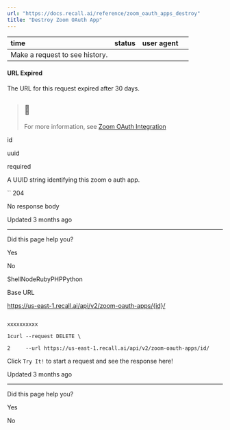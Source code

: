 ```yaml
---
url: "https://docs.recall.ai/reference/zoom_oauth_apps_destroy"
title: "Destroy Zoom OAuth App"
---
```


| time | status | user agent |  |
| :-- | :-- | :-- | :-- |
| Make a request to see history. |

#### URL Expired

The URL for this request expired after 30 days.

> ## 📘
>
> For more information, see [Zoom OAuth Integration](https://docs.recall.ai/docs/zoom-oauth-integration)

id

uuid

required

A UUID string identifying this zoom o auth app.

`` 204

No response body

Updated 3 months ago

* * *

Did this page help you?

Yes

No

ShellNodeRubyPHPPython

Base URL

https://us-east-1.recall.ai/api/v2/zoom-oauth-apps/{id}/

```

xxxxxxxxxx

1curl --request DELETE \

2     --url https://us-east-1.recall.ai/api/v2/zoom-oauth-apps/id/

```

Click `Try It!` to start a request and see the response here!

Updated 3 months ago

* * *

Did this page help you?

Yes

No